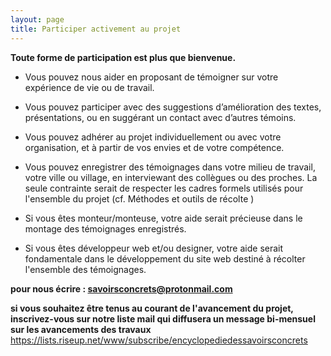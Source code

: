 ```yaml
---
layout: page
title: Participer activement au projet
---
```

**Toute forme de participation est plus que bienvenue.** 

-  Vous pouvez nous aider en proposant de témoigner sur votre expérience de vie ou de travail. 
-  Vous pouvez participer avec des suggestions d’amélioration des textes, présentations, ou en suggérant un contact avec d’autres témoins.

-  Vous pouvez adhérer au projet individuellement ou avec votre organisation, et à partir de vos envies et de votre compétence.
 
-  Vous pouvez enregistrer des témoignages dans votre milieu de travail, votre ville ou village, en interviewant des collègues ou des proches. La seule contrainte serait de respecter les cadres formels utilisés pour l'ensemble du projet (cf. Méthodes et outils de récolte )

-  Si vous êtes monteur/monteuse, votre aide serait précieuse dans le montage des témoignages enregistrés.

-  Si vous êtes développeur web et/ou designer, votre aide serait fondamentale dans le développement du site web destiné à récolter l'ensemble des témoignages.




**pour nous écrire : savoirsconcrets@protonmail.com**

**si vous souhaitez être tenus au courant de l'avancement du projet, inscrivez-vous sur notre liste mail qui diffusera un message bi-mensuel sur les avancements des travaux**
https://lists.riseup.net/www/subscribe/encyclopediedessavoirsconcrets




